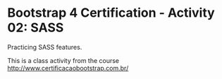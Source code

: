 # Bootstrap 4 Certification - Activity 02: SASS
Practicing SASS features.

This is a class activity from the course http://www.certificacaobootstrap.com.br/
